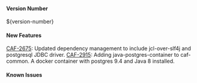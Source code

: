#### Version Number
${version-number}

#### New Features
[CAF-2675](https://jira.autonomy.com/browse/CAF-2675): Updated dependency management to include jcl-over-slf4j and postgresql JDBC driver.
[CAF-2915](https://jira.autonomy.com/browse/CAF-2675): Adding java-postgres-container to caf-common. A docker container with postgres 9.4 and Java 8 installed.

#### Known Issues

